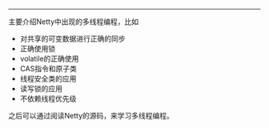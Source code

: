 ---

主要介绍Netty中出现的多线程编程，比如
* 对共享的可变数据进行正确的同步
* 正确使用锁
* volatile的正确使用
* CAS指令和原子类
* 线程安全类的应用
* 读写锁的应用
* 不依赖线程优先级

之后可以通过阅读Netty的源码，来学习多线程编程。

